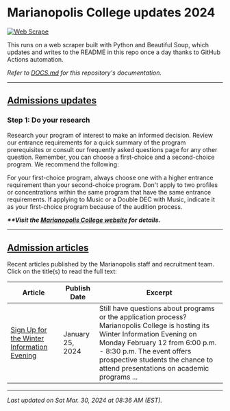 # Marianopolis College updates 2024

[![Web Scrape](https://github.com/cw118/mari-updates/actions/workflows/scrape.yml/badge.svg)](https://github.com/cw118/mari-updates/actions/workflows/scrape.yml)

This runs on a web scraper built with Python and Beautiful Soup, which updates and writes to the README in this repo once a day thanks to GitHub Actions automation.

*Refer to [DOCS.md](DOCS.md) for this repository's documentation.*

---

## [Admissions updates](https://www.bemarianopolis.ca/admissions/updates/)

### Step 1: Do your research
Research your program of interest to make an informed decision. Review our entrance requirements for a quick summary of the program prerequisites or consult our frequently asked questions page for any other question. Remember, you can choose a first-choice and a second-choice program. We recommend the following:

For your first-choice program, always choose one with a higher entrance requirement than your second-choice program.
Don't apply to two profiles or concentrations within the same program that have the same entrance requirements.
If applying to Music or a Double DEC with Music, indicate it as your first-choice program because of the audition process.

***\*\*Visit the [Marianopolis College website](https://www.bemarianopolis.ca/admissions/updates/) for details.***

---

## [Admission articles](https://www.bemarianopolis.ca/category/admissions/)

Recent articles published by the Marianopolis staff and recruitment team. Click on the title(s) to read the full text:

| Article | Publish Date | Excerpt |
| ------- | ------------ | ------- |
| [Sign Up for the Winter Information Evening](https://www.bemarianopolis.ca/sign-up-for-the-winter-information-evening-on-feb-12/) | January 25, 2024 | Still have questions about programs or the application process? Marianopolis College is hosting its Winter Information Evening on Monday February 12 from 6:00 p.m. - 8:30 p.m. The event offers prospective students the chance to attend presentations on academic programs ... |

---

*Last updated on Sat Mar. 30, 2024 at 08:36 AM (EST).*
